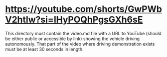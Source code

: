 https://youtube.com/shorts/GwPWbV2htlw?si=IHyPOQhPgsGXh6sE
====

This directory must contain the video.md file with a URL to YouTube (should be either public or accessible by link) showing the vehicle driving autonomously.
That part of the video where driving demonstration exists must be at least 30 seconds in length.
